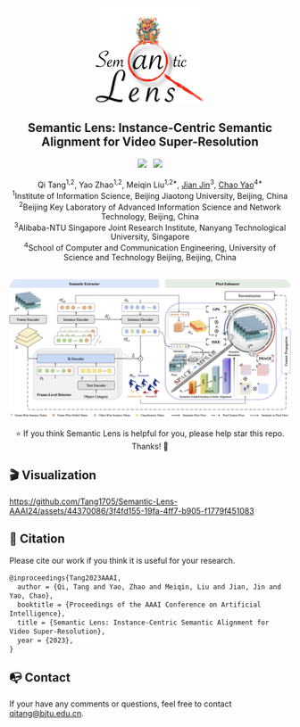 
<p align="center">
    <img src="assets/icon.png" width="200">
</p>

<h2 align="center">Semantic Lens: Instance-Centric Semantic Alignment for Video Super-Resolution</h2>

<div align="center">
 <a href='https://arxiv.org/abs/2312.07823'><img src='https://img.shields.io/badge/arXiv-2312.07823-B31B1B.svg'></a> &nbsp;&nbsp;<img src="https://visitor-badge.laobi.icu/badge?page_id=Tang1705.Semantic-Lens-AAAI24">

</div>

<br>

<div align="center">
<span >Qi Tang<sup>1,2</sup>, Yao Zhao<sup>1,2</sup>, Meiqin Liu<sup>1,2*</sup>, <a href="https://jianjin008.github.io">Jian Jin</a><sup>3</sup>, <a href="https://yaochao1986.github.io">Chao Yao</a><sup>4*</sup></span></div>

<div align="center">
<sup>1</sup>Institute of Information Science, Beijing Jiaotong University, Beijing, China<br>
<sup>2</sup>Beijing Key Laboratory of Advanced Information Science and Network Technology, Beijing, China<br>
<sup>3</sup>Alibaba-NTU Singapore Joint Research Institute, Nanyang Technological University, Singapore<br>
<sup>4</sup>School of Computer and Communication Engineering, University of Science and Technology Beijing, Beijing, China
</div>

<br>

<p align="center">
    <img src="assets/framework.png" style="border-radius: 15px">
</p>

<div align="center">
⭐ If you think Semantic Lens is helpful for you, please help star this repo. Thanks! 🤗
</div>

## 🎬 Visualization

https://github.com/Tang1705/Semantic-Lens-AAAI24/assets/44370086/3f4fd155-19fa-4ff7-b905-f1779f451083

## 📎 Citation

Please cite our work if you think it is useful for your research.

```
@inproceedings{Tang2023AAAI,
  author = {Qi, Tang and Yao, Zhao and Meiqin, Liu and Jian, Jin and Yao, Chao},
  booktitle = {Proceedings of the AAAI Conference on Artificial Intelligence},
  title = {Semantic Lens: Instance-Centric Semantic Alignment for Video Super-Resolution},
  year = {2023},
}
```

## 📭 Contact

If your have any comments or questions, feel free to contact qitang@bjtu.edu.cn.
